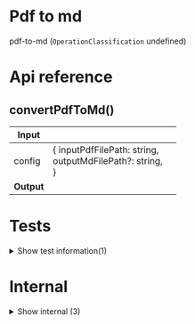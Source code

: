 # Pdf to md

pdf-to-md (`OperationClassification` undefined)



# Api reference

## convertPdfToMd()

| Input      |    |    |
| ---------- | -- | -- |
| config | { inputPdfFilePath: string, <br />outputMdFilePath?: string, <br /> } |  |
| **Output** |    |    |


# Tests

<details><summary>Show test information(1)</summary>
    
  # main()




| Input      |    |    |
| ---------- | -- | -- |
| - | | |
| **Output** |    |    |

  </details>

# Internal

<details><summary>Show internal (3)</summary>
    
  # tryParsePdf()




| Input      |    |    |
| ---------- | -- | -- |
| inputPdfFilePath | string |  |
| **Output** |    |    |



## 🔹 PdfToMdResult

Properties: 

 | Name | Type | Description |
|---|---|---|
| isSuccessful  | boolean |  |



## 📄 tryParsePdf (exported const)

  </details>

